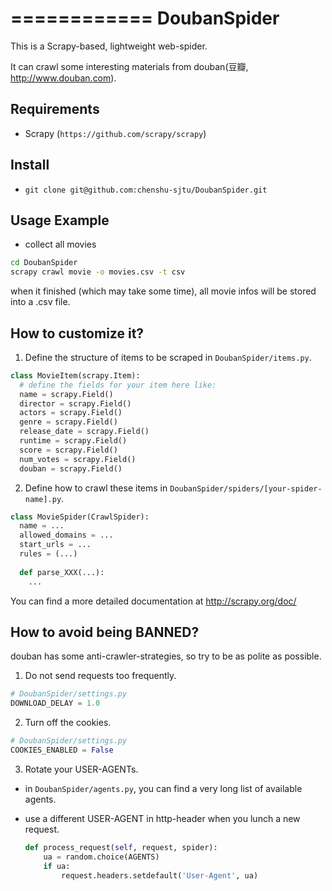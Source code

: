 ============
DoubanSpider
============

This is a Scrapy-based, lightweight web-spider.

It can crawl some interesting materials from douban(豆瓣, http://www.douban.com).

Requirements
------------

* Scrapy (`https://github.com/scrapy/scrapy`)

Install
-------

* `git clone git@github.com:chenshu-sjtu/DoubanSpider.git`

Usage Example
-------------

* collect all movies
```bash
cd DoubanSpider
scrapy crawl movie -o movies.csv -t csv
```
when it finished (which may take some time), all movie infos will be stored into a .csv file.

How to customize it?
--------------------

1. Define the structure of items to be scraped in `DoubanSpider/items.py`.
  ```python
  class MovieItem(scrapy.Item):
    # define the fields for your item here like:
    name = scrapy.Field()
    director = scrapy.Field()
    actors = scrapy.Field()
    genre = scrapy.Field()
    release_date = scrapy.Field()
    runtime = scrapy.Field()
    score = scrapy.Field()
    num_votes = scrapy.Field()
    douban = scrapy.Field()
  ```

2. Define how to crawl these items in `DoubanSpider/spiders/[your-spider-name].py`.
  ```python
  class MovieSpider(CrawlSpider):
    name = ...
    allowed_domains = ...
    start_urls = ...
    rules = (...)
    
    def parse_XXX(...):
      ...
  ```
You can find a more detailed documentation at http://scrapy.org/doc/ 

How to avoid being BANNED?
--------------------------

douban has some anti-crawler-strategies, so try to be as polite as possible.

1. Do not send requests too frequently.
  ```python
  # DoubanSpider/settings.py
  DOWNLOAD_DELAY = 1.0
  ```
  
2. Turn off the cookies.
  ```python
  # DoubanSpider/settings.py
  COOKIES_ENABLED = False
  ```
  
3. Rotate your USER-AGENTs.
  * in `DoubanSpider/agents.py`, you can find a very long list of available agents.
  * use a different USER-AGENT in http-header when you lunch a new request.

    ```python
    def process_request(self, request, spider):
        ua = random.choice(AGENTS)
        if ua:
            request.headers.setdefault('User-Agent', ua)
    ```

